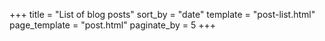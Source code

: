 +++
title = "List of blog posts"
sort_by = "date"
template = "post-list.html"
page_template = "post.html"
paginate_by = 5
+++